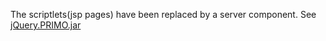 The scriptlets(jsp pages) have been replaced by a server component.
See [jQuery.PRIMO.jar](https://github.com/mehmetc/jQuery.PRIMO)